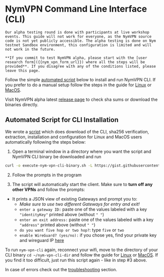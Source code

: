 # NymVPN Command Line Interface (CLI)

```admonish info
Our alpha testing round is done with participants at live workshop events. This guide will not work for everyone, as the NymVPN source code is not yet publicly accessible. The alpha testing is done on Nym testnet Sandbox environment, this configuration is limited and will not work in the future.

**If you commit to test NymVPN alpha, please start with the [user research form]({{nym_vpn_form_url}}) where all the steps will be provided**. If you disagree with any of the conditions listed, please leave this page.
```
Follow the simple [automated script](#automated-script-for-cli-installation) below to install and run NymVPN CLI. If you prefer to do a manual setup follow the steps in the guide for [Linux](cli-linux.md) or [MacOS](cli-mac.md).

Visit NymVPN alpha latest [release page]({{nym_vpn_releases}}) to check sha sums or download the binaries directly.

## Automated Script for CLI Installation

We wrote a [script](https://gist.github.com/serinko/d65450653d6bbafacbcee71c9cb8fb31) which does download of the CLI, sha256 verification, extraction, installation and configuration for Linux and MacOS users automatically following the steps below:

1. Open a terminal window in a directory where you want the script and NymVPN CLI binary be downloaded and run
```sh
curl -o execute-nym-vpn-cli-binary.sh -L https://gist.githubusercontent.com/serinko/d65450653d6bbafacbcee71c9cb8fb31/raw/4b70371fb000fd08910c0f778e78566d002e1319/execute-nym-vpn-cli-binary.sh && chmod u+x execute-nym-vpn-cli-binary.sh && sudo -E ./execute-nym-vpn-cli-binary.sh
```

2. Follow the prompts in the program

3. The script will automatically start the client. Make sure to **turn off any other VPNs** and follow the prompts:

* It prints a JSON view of existing Gateways and prompt you to:
    - *Make sure to use two different Gateways for entry and exit!*
    - `enter a gateway ID:` paste one of the values labeled with a key `"identityKey"` printed above (without `" "`)
    - `enter an exit address:` paste one of the values labeled with a key `"address"` printed above (without `" "`)
    - `do you want five hop or two hop?`: type `five` or `two`
    - `enable WireGuard? (yes/no):` if you chose yes, find your private key and wireguard IP [here](https://nymvpn.com/en/alpha)

To run `nym-vpn-cli` again, reconnect your wifi, move to the directory of your CLI binary `cd ~/nym-vpn-cli-dir` and follow the guide for [Linux](cli-linux.md#run-nymvpn) or [MacOS](cli-mac.md#run-nymvpn). If you find it too difficult, just run this script again - like in step \#3 above.

In case of errors check out the [troubleshooting](troubleshooting.md) section.
